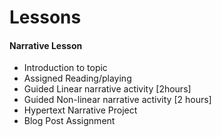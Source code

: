 # Lessons

#### Narrative Lesson
- Introduction to topic
- Assigned Reading/playing
- Guided Linear narrative activity [2hours]
- Guided Non-linear narrative activity [2 hours]
- Hypertext Narrative Project
- Blog Post Assignment